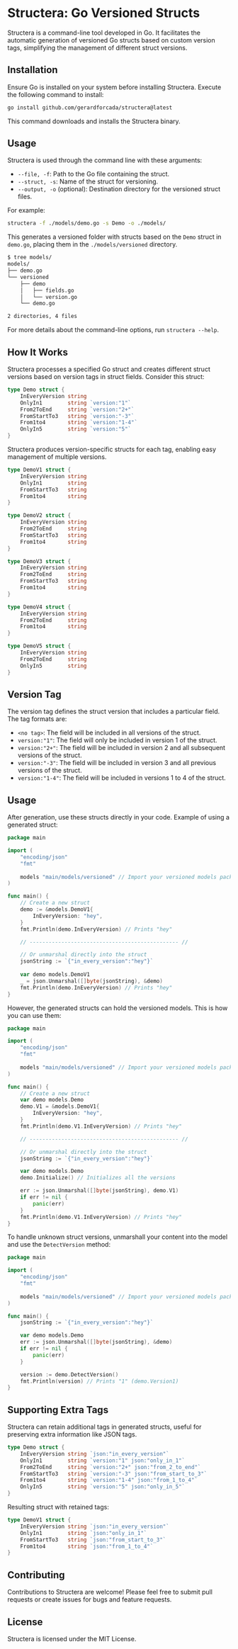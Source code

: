 # Structera: Go Versioned Structs

Structera is a command-line tool developed in Go. It facilitates the automatic generation of versioned Go structs based on custom version tags, simplifying the management of different struct versions.

## Installation

Ensure Go is installed on your system before installing Structera. Execute the following command to install:

```bash
go install github.com/gerardforcada/structera@latest
```

This command downloads and installs the Structera binary.

## Usage

Structera is used through the command line with these arguments:

- `--file, -f`: Path to the Go file containing the struct.
- `--struct, -s`: Name of the struct for versioning.
- `--output, -o` (optional): Destination directory for the versioned struct files.

For example:

```bash
structera -f ./models/demo.go -s Demo -o ./models/
```

This generates a versioned folder with structs based on the `Demo` struct in `demo.go`, placing them in the `./models/versioned` directory.

```bash
$ tree models/
models/
├── demo.go
└── versioned
    ├── demo
    │   ├── fields.go
    │   └── version.go
    └── demo.go

2 directories, 4 files
```

For more details about the command-line options, run `structera --help`.

## How It Works

Structera processes a specified Go struct and creates different struct versions based on version tags in struct fields. Consider this struct:

```go
type Demo struct {
    InEveryVersion string
    OnlyIn1        string `version:"1"`
    From2ToEnd     string `version:"2+"`
    FromStartTo3   string `version:"-3"`
    From1to4       string `version:"1-4"`
    OnlyIn5        string `version:"5"`
}
```

Structera produces version-specific structs for each tag, enabling easy management of multiple versions.

```go
type DemoV1 struct {
    InEveryVersion string
    OnlyIn1        string
    FromStartTo3   string
    From1to4       string
}

type DemoV2 struct {
    InEveryVersion string
    From2ToEnd     string
    FromStartTo3   string
    From1to4       string
}

type DemoV3 struct {
    InEveryVersion string
    From2ToEnd     string
    FromStartTo3   string
    From1to4       string
}

type DemoV4 struct {
    InEveryVersion string
    From2ToEnd     string
    From1to4       string
}

type DemoV5 struct {
    InEveryVersion string
    From2ToEnd     string
    OnlyIn5        string
}
```

## Version Tag

The version tag defines the struct version that includes a particular field. The tag formats are:

- `<no tag>`: The field will be included in all versions of the struct.
- `version:"1"`: The field will only be included in version 1 of the struct.
- `version:"2+"`: The field will be included in version 2 and all subsequent versions of the struct.
- `version:"-3"`: The field will be included in version 3 and all previous versions of the struct.
- `version:"1-4"`: The field will be included in versions 1 to 4 of the struct.

## Usage 

After generation, use these structs directly in your code. Example of using a generated struct:

```go
package main

import (
	"encoding/json"
	"fmt"
	
	models "main/models/versioned" // Import your versioned models package
)

func main() {
	// Create a new struct
	demo := &models.DemoV1{
		InEveryVersion: "hey",
	}
	fmt.Println(demo.InEveryVersion) // Prints "hey"

	// ----------------------------------------------- //

	// Or unmarshal directly into the struct
	jsonString := `{"in_every_version":"hey"}`
	
	var demo models.DemoV1
	_ = json.Unmarshal([]byte(jsonString), &demo)
	fmt.Println(demo.InEveryVersion) // Prints "hey"
}
```

However, the generated structs can hold the versioned models. This is how you can use them:

```go
package main

import (
	"encoding/json"
	"fmt"
	
	models "main/models/versioned" // Import your versioned models package
)

func main() {
	// Create a new struct
	var demo models.Demo
	demo.V1 = &models.DemoV1{
		InEveryVersion: "hey",
	}
	fmt.Println(demo.V1.InEveryVersion) // Prints "hey"

	// ----------------------------------------------- //

	// Or unmarshal directly into the struct
	jsonString := `{"in_every_version":"hey"}`

	var demo models.Demo
	demo.Initialize() // Initializes all the versions

	err := json.Unmarshal([]byte(jsonString), demo.V1)
	if err != nil {
		panic(err)
	}
	fmt.Println(demo.V1.InEveryVersion) // Prints "hey"
}
```

To handle unknown struct versions, unmarshall your content into the model and use the `DetectVersion` method:

```go
package main

import (
	"encoding/json"
	"fmt"
	
	models "main/models/versioned" // Import your versioned models package
)

func main() {
	jsonString := `{"in_every_version":"hey"}`

	var demo models.Demo
	err := json.Unmarshal([]byte(jsonString), &demo)
	if err != nil {
		panic(err)
	}

	version := demo.DetectVersion()
	fmt.Println(version) // Prints "1" (demo.Version1)
}
```

## Supporting Extra Tags

Structera can retain additional tags in generated structs, useful for preserving extra information like JSON tags.

```go
type Demo struct {
    InEveryVersion string `json:"in_every_version"`
    OnlyIn1        string `version:"1" json:"only_in_1"`
    From2ToEnd     string `version:"2+" json:"from_2_to_end"`
    FromStartTo3   string `version:"-3" json:"from_start_to_3"`
    From1to4       string `version:"1-4" json:"from_1_to_4"`
    OnlyIn5        string `version:"5" json:"only_in_5"`
}
```

Resulting struct with retained tags:

```go
type DemoV1 struct {
    InEveryVersion string `json:"in_every_version"`
    OnlyIn1        string `json:"only_in_1"`
    FromStartTo3   string `json:"from_start_to_3"`
    From1to4       string `json:"from_1_to_4"`
}
```

## Contributing

Contributions to Structera are welcome! Please feel free to submit pull requests or create issues for bugs and feature requests.

## License

Structera is licensed under the MIT License.
